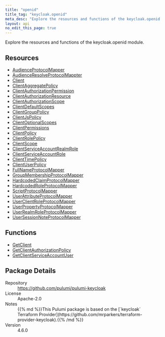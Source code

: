 ```yaml
---
title: "openid"
title_tag: "keycloak.openid"
meta_desc: "Explore the resources and functions of the keycloak.openid module."
layout: api
no_edit_this_page: true
---
```


<!-- WARNING: this file was generated by Pulumi Docs Generator. -->
<!-- Do not edit by hand unless you're certain you know what you are doing! -->

Explore the resources and functions of the keycloak.openid module.

<h2 id="resources">Resources</h2>
<ul class="api">
    <li><a href="audienceprotocolmapper" title="AudienceProtocolMapper"><span class="api-symbol api-symbol--resource"></span>AudienceProtocolMapper</a></li>
    <li><a href="audienceresolveprotocolmappter" title="AudienceResolveProtocolMappter"><span class="api-symbol api-symbol--resource"></span>AudienceResolveProtocolMappter</a></li>
    <li><a href="client" title="Client"><span class="api-symbol api-symbol--resource"></span>Client</a></li>
    <li><a href="clientaggregatepolicy" title="ClientAggregatePolicy"><span class="api-symbol api-symbol--resource"></span>ClientAggregatePolicy</a></li>
    <li><a href="clientauthorizationpermission" title="ClientAuthorizationPermission"><span class="api-symbol api-symbol--resource"></span>ClientAuthorizationPermission</a></li>
    <li><a href="clientauthorizationresource" title="ClientAuthorizationResource"><span class="api-symbol api-symbol--resource"></span>ClientAuthorizationResource</a></li>
    <li><a href="clientauthorizationscope" title="ClientAuthorizationScope"><span class="api-symbol api-symbol--resource"></span>ClientAuthorizationScope</a></li>
    <li><a href="clientdefaultscopes" title="ClientDefaultScopes"><span class="api-symbol api-symbol--resource"></span>ClientDefaultScopes</a></li>
    <li><a href="clientgrouppolicy" title="ClientGroupPolicy"><span class="api-symbol api-symbol--resource"></span>ClientGroupPolicy</a></li>
    <li><a href="clientjspolicy" title="ClientJsPolicy"><span class="api-symbol api-symbol--resource"></span>ClientJsPolicy</a></li>
    <li><a href="clientoptionalscopes" title="ClientOptionalScopes"><span class="api-symbol api-symbol--resource"></span>ClientOptionalScopes</a></li>
    <li><a href="clientpermissions" title="ClientPermissions"><span class="api-symbol api-symbol--resource"></span>ClientPermissions</a></li>
    <li><a href="clientpolicy" title="ClientPolicy"><span class="api-symbol api-symbol--resource"></span>ClientPolicy</a></li>
    <li><a href="clientrolepolicy" title="ClientRolePolicy"><span class="api-symbol api-symbol--resource"></span>ClientRolePolicy</a></li>
    <li><a href="clientscope" title="ClientScope"><span class="api-symbol api-symbol--resource"></span>ClientScope</a></li>
    <li><a href="clientserviceaccountrealmrole" title="ClientServiceAccountRealmRole"><span class="api-symbol api-symbol--resource"></span>ClientServiceAccountRealmRole</a></li>
    <li><a href="clientserviceaccountrole" title="ClientServiceAccountRole"><span class="api-symbol api-symbol--resource"></span>ClientServiceAccountRole</a></li>
    <li><a href="clienttimepolicy" title="ClientTimePolicy"><span class="api-symbol api-symbol--resource"></span>ClientTimePolicy</a></li>
    <li><a href="clientuserpolicy" title="ClientUserPolicy"><span class="api-symbol api-symbol--resource"></span>ClientUserPolicy</a></li>
    <li><a href="fullnameprotocolmapper" title="FullNameProtocolMapper"><span class="api-symbol api-symbol--resource"></span>FullNameProtocolMapper</a></li>
    <li><a href="groupmembershipprotocolmapper" title="GroupMembershipProtocolMapper"><span class="api-symbol api-symbol--resource"></span>GroupMembershipProtocolMapper</a></li>
    <li><a href="hardcodedclaimprotocolmapper" title="HardcodedClaimProtocolMapper"><span class="api-symbol api-symbol--resource"></span>HardcodedClaimProtocolMapper</a></li>
    <li><a href="hardcodedroleprotocolmapper" title="HardcodedRoleProtocolMapper"><span class="api-symbol api-symbol--resource"></span>HardcodedRoleProtocolMapper</a></li>
    <li><a href="scriptprotocolmapper" title="ScriptProtocolMapper"><span class="api-symbol api-symbol--resource"></span>ScriptProtocolMapper</a></li>
    <li><a href="userattributeprotocolmapper" title="UserAttributeProtocolMapper"><span class="api-symbol api-symbol--resource"></span>UserAttributeProtocolMapper</a></li>
    <li><a href="userclientroleprotocolmapper" title="UserClientRoleProtocolMapper"><span class="api-symbol api-symbol--resource"></span>UserClientRoleProtocolMapper</a></li>
    <li><a href="userpropertyprotocolmapper" title="UserPropertyProtocolMapper"><span class="api-symbol api-symbol--resource"></span>UserPropertyProtocolMapper</a></li>
    <li><a href="userrealmroleprotocolmapper" title="UserRealmRoleProtocolMapper"><span class="api-symbol api-symbol--resource"></span>UserRealmRoleProtocolMapper</a></li>
    <li><a href="usersessionnoteprotocolmapper" title="UserSessionNoteProtocolMapper"><span class="api-symbol api-symbol--resource"></span>UserSessionNoteProtocolMapper</a></li>
</ul>

<h2 id="functions">Functions</h2>
<ul class="api">
    <li><a href="getclient" title="GetClient"><span class="api-symbol api-symbol--function"></span>GetClient</a></li>
    <li><a href="getclientauthorizationpolicy" title="GetClientAuthorizationPolicy"><span class="api-symbol api-symbol--function"></span>GetClientAuthorizationPolicy</a></li>
    <li><a href="getclientserviceaccountuser" title="GetClientServiceAccountUser"><span class="api-symbol api-symbol--function"></span>GetClientServiceAccountUser</a></li>
</ul>

<h2 id="package-details">Package Details</h2>
<dl class="package-details">
	<dt>Repository</dt>
	<dd><a href="https://github.com/pulumi/pulumi-keycloak">https://github.com/pulumi/pulumi-keycloak</a></dd>
	<dt>License</dt>
	<dd>Apache-2.0</dd>
	<dt>Notes</dt>
	<dd>{{% md %}}This Pulumi package is based on the [`keycloak` Terraform Provider](https://github.com/mrparkers/terraform-provider-keycloak).{{% /md %}}</dd>
	<dt>Version</dt>
	<dd>4.6.0</dd>
</dl>

